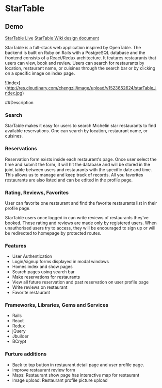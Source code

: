 

# StarTable

## Demo
[StarTable Live](https://startable.herokuapp.com/#/)
[StarTable Wiki design document](https://github.com/zw301/starTable/wiki)

StarTable is a full-stack web application inspired by OpenTable. The backend is built on Ruby on Rails with a PostgreSQL database and the frontend consists of a React/Redux architecture.
It features restaurants that users can view, book and review. Users can search for restaurants by location, restaurant name, or cuisines through the search bar or by clicking on a specific image on index page.

![index] (http://res.cloudinary.com/chengzii/image/upload/v1523652624/starTable_index.jpg)

##Description
### Search
StarTable makes it easy for users to search Michelin star restaurants to find available reservations. One can search by location, restaurant name, or cuisines.

### Reservations
Reservation form exists inside each restaurant's page. Once user select the time and submit the form, it will hit the database and will be stored in the joint table between users and restaurants with the specific date and time. This allows us to manage and keep track of records. All you favorites restaurants are also listed and can be edited in the profile page.


### Rating, Reviews, Favorites
User can favorite one restaurant and find the favorite restaurants list in their profile page.

StarTable users once logged in can write reviews of restaurants they've booked.
Those rating and reviews are made only by registered users. When unauthorised users try to access, they will be encouraged to sign up or will be redirected to homepage by protected routes.



### Features
- User Authentication
- Login/signup forms displayed in modal windows
- Homes index and show pages
- Search pages using search bar
- Make reservations for restaurants
- View all future reservation and past reservation on user profile page
- Write reviews on restaurant
- Favorite restaurant


### Frameworks, Libraries, Gems and Services
- Rails
- React
- Redux
- jQuery
- Jbuilder
- BCrypt


### Furture additions
- Back to top button in restaurant detail page and user profile page.
- Improve restaurant review form
- Maps: Restaurant show page has interactive map for restaurant
- Image upload: Restaurant profile picture upload
